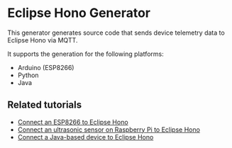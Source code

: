 # Eclipse Hono Generator

This generator generates source code that sends device telemetry data to Eclipse Hono via MQTT.

It supports the generation for the following platforms:

- Arduino (ESP8266)
- Python
- Java 

## Related tutorials

- [Connect an ESP8266 to Eclipse Hono](https://www.eclipse.org/vorto/tutorials/arduino/)
- [Connect an ultrasonic sensor on Raspberry Pi to Eclipse Hono](https://www.eclipse.org/vorto/tutorials/grovepi/) 
- [Connect a Java-based device to Eclipse Hono](https://www.eclipse.org/vorto/gettingstarted/) 
